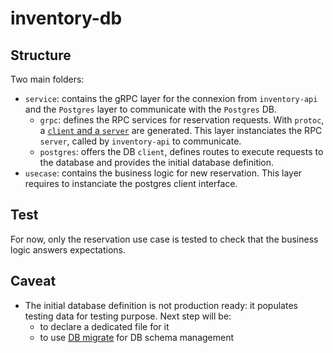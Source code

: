 # inventory-db

## Structure

Two main folders:
- `service`: contains the gRPC layer for the connexion from `inventory-api` and the `Postgres` layer to communicate with the `Postgres` DB.
  - `grpc`: defines the RPC services for reservation requests. With `protoc`, a [`client` and a `server`](./service/grpc/routes/reservation.pb.go) are generated. This layer instanciates the RPC `server`, called by `inventory-api` to communicate.
  - `postgres`: offers the DB `client`, defines routes to execute requests to the database and provides the initial database definition.
- `usecase`: contains the business logic for new reservation. This layer requires to instanciate the postgres client interface.

## Test

For now, only the reservation use case is tested to check that the business logic answers expectations.

## Caveat

- The initial database definition is not production ready: it populates testing data for testing purpose. Next step will be:
  - to declare a dedicated file for it
  - to use [DB migrate](https://db-migrate.readthedocs.io/en/latest/) for DB schema management